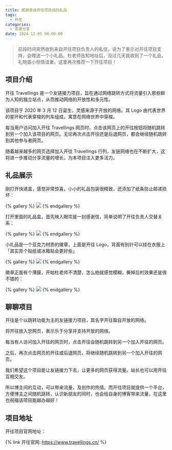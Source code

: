 ```yaml
---
title: 感谢来自开往项目组的礼品
tags:
  - 开往
categories:
  - 资源分享
date: 2024-12-05 00:00:00
---
```


> 前段时间突然收到来自开往项目负责人的私信，说为了表示对开往项目支持，会赠送一个小礼品。杜老师告知地址后，没过几天就收到了一个礼品，礼物虽小但情谊重，这里再次推荐一下开往项目！

<!-- more -->

## 项目介绍

开往 Travellings 是一个友链接力项目，旨在通过网络跳转方式将流量引入那些鲜为人知的独立站点，从而推动网络的开放性和多元性。

该项目于 2020 年 3 月 12 日诞生，灵感来源于开放的网络。其 Logo 由代表世界的星环和代表穿梭的列车组成，寓意在网络世界中穿梭。

每当用户访问加入开往 Travellings 网页时，点击该网页上的开往按钮将随机跳转到另一个加入该项目的网页。无论再次点击开往还是后退网页，都会继续随机跳转到其他参与者网页。

随着越来越多的网页选择加入开往 Travellings 行列，友链网络也在不断扩大，这将进一步推动分享流量的增长，为本项目注入更多活力。

## 礼品展示

刚打开快递盒，感觉非常惊喜，小小的礼品包装很精致，还添加了纸条防止邮递损坏：

{% gallery %}
![](https://cdn.dusays.com/2024/12/775-1.jpg)
{% endgallery %}

打开里面的礼品盒，首先映入眼帘是一封感谢信，简单说明了开往负责人交替关系：

{% gallery %}
![](https://cdn.dusays.com/2024/12/775-2.jpg)
{% endgallery %}

小礼品是一个亚克力材质的徽章，上面是开往 Logo，背面有别针可以挂在衣服上「其实弄个贴纸或冰箱贴会更好些」

{% gallery %}
![](https://cdn.dusays.com/2024/12/775-3.jpg)
{% endgallery %}

徽章正面有个薄膜，开始杜老师不清楚，怎么拍就感觉模糊，撕掉后的效果还是很不错的：

{% gallery %}
![](https://cdn.dusays.com/2024/12/775-4.jpg)
{% endgallery %}

## 聊聊项目

开往是个以跳转功能为主的友链接力项目，其名字开往取自开放的网络。

将开往放入您网页，表示乐于分享并支持开放的网络。

每当有人访问加入开往的网页时，点击开往会随机跳转到另一个加入开往的网页。

之后，再次点击网页的开往或后退网页，将继续随机跳转到另一个加入开往的网页。

我们希望这个项目能让友链接力下去，让更多的网页获得流量。站长也可以用开往互相交友。

所以博主间的互动，可以带来流量，及创作的热情。而开往项目就提供一个平台，方便博主之间随机跳转，认识新朋友的同时，也会给自身的博客带来流量，在这里也祝福该项目能越办越好！

## 项目地址

开往项目官网地址：

{% link 开往官网::https://www.travellings.cn/ %}